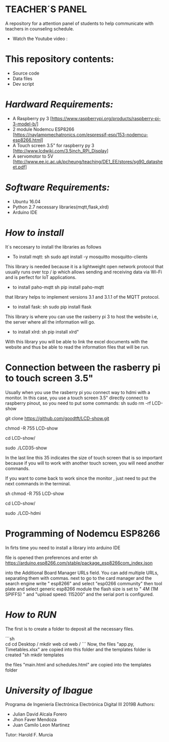 # TEACHER´S PANEL
A repository for a attention panel of students to help communicate with teachers in counseling schedule.
* Watch the Youtube video :
# This repository contents:

* Source code
* Data files
* Dev script

# *Hardward Requirements:*

* A Raspberry py 3 [https://www.raspberrypi.org/products/raspberry-pi-3-model-b/]
* 2 module Nodemcu ESP8266 [https://naylampmechatronics.com/espressif-esp/153-nodemcu-esp8266.html]
* A Touch screen 3.5" for raspberry py 3 [http://www.lcdwiki.com/3.5inch_RPi_Display]
* A servomotor to 5V [http://www.ee.ic.ac.uk/pcheung/teaching/DE1_EE/stores/sg90_datasheet.pdf]

# *Software Requirements:*

* Ubuntu 16.04
* Python 2.7 necessary libraries(mqtt,flask,xlrd)
* Arduino IDE
# *How to install*

It´s neccesary to install the libraries as follows

* To install mqtt:
 sh 
sudo apt install -y mosquitto mosquitto-clients 

This library is needed because it is a lightweight open network protocol that usually runs over tcp / ip which allows sending and receiving data via Wi-Fi and is perfect for IoT applications.

* to install paho-mqtt
 sh 
pip install paho-mqtt

that library helps to implement versions 3.1 and 3.1.1 of the MQTT protocol.
* to install fask: 
 sh 
sudo pip install flask

This library is where you can use the rasberry pi 3 to host the website i.e, the server where all the information will go.

* to install xlrd: 
 sh
pip install xlrd"

With this library you will be able to link the excel documents with the website and thus be able to read the information files that will be run.

# Connection between the rasberry pi to touch screen 3.5" 

Usually when you use the rasberry pi you connect way to hdmi with a monitor. In this case, you use a touch screen 3.5" directly connect to raspberry pinout, so you need to put some commands:
 sh
sudo rm -rf LCD-show 

git clone https://github.com/goodtft/LCD-show.git 

chmod -R 755 LCD-show 

cd LCD-show/

sudo ./LCD35-show

In the last line this 35 indicates the size of touch screen that is so important because if you will to work with another touch screen, you will need another commands.

If you want to come back to work since the monitor , just need to put the next commands in the terminal.

 sh
chmod -R 755 LCD-show 

cd LCD-show/ 


sudo ./LCD-hdmi 

# Programming of Nodemcu ESP8266
In firts time you need to install a library into arduino IDE

file is opened then preferences and enter 
 sh
https://arduino.esp8266.com/stable/package_esp8266com_index.json

into the Additional Board Manager URLs field. You can add multiple URLs, separating them with commas.
next to go to the card manager and the search engine write " esp8266"  and select "esp0266 community" then tool plate and select generic esp8266 module the flash size is set to " 4M (1M SPIFFS) " and "upload speed: 115200" and the serial port is configured.

# *How to RUN*

The first is to create a folder to deposit all the necessary files. 

´´´sh  
cd cd Desktop / mkdir web cd web /
´´´
Now, the files "app.py, Timetables.xlsx" are copied into this folder and the templates folder is created "sh mkdir templates

the files "main.html and schedules.html" are copied into the templates folder
# *University of Ibague*
Programa de Ingeniería Electrónica
Electrónica Digital III 2019B
Authors:
  - Julian David Alcala Forero
  - Jhon Faver Mendoza 
  - Juan Camilo Leon Martinez
  
  Tutor:
  Harold F. Murcia
